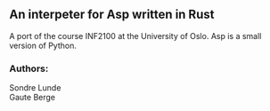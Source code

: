 ## An interpeter for Asp written in Rust

A port of the course INF2100 at the University of Oslo. Asp is a small version
of Python.

### Authors:

Sondre Lunde  
Gaute Berge
